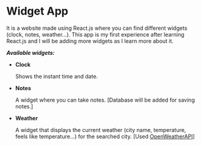 # Widget App

It is a website made using React.js where you can find different widgets (clock, notes, weather...).
This app is my first experience after learning React.js and I will be adding more widgets as I learn more about it.

**_Available widgets:_**

- **Clock**

  Shows the instant time and date.

- **Notes**

  A widget where you can take notes. [Database will be added for saving notes.]

- **Weather**

  A widget that displays the current weather (city name, temperature, feels like temperature...) for the searched city. [Used [OpenWeatherAPI](https://openweathermap.org/api)]
